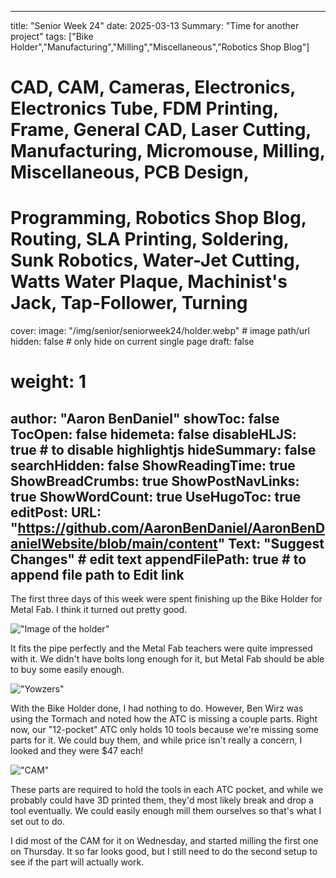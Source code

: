 
---
title: "Senior Week 24"
date: 2025-03-13
Summary: "Time for another project"
tags: ["Bike Holder","Manufacturing","Milling","Miscellaneous","Robotics Shop Blog"]
# CAD, CAM, Cameras, Electronics, Electronics Tube, FDM Printing, Frame, General CAD, Laser Cutting, Manufacturing, Micromouse, Milling, Miscellaneous, PCB Design,
# Programming, Robotics Shop Blog, Routing, SLA Printing, Soldering, Sunk Robotics, Water-Jet Cutting, Watts Water Plaque, Machinist's Jack, Tap-Follower, Turning
cover:
    image: "/img/senior/seniorweek24/holder.webp" # image path/url
    hidden: false # only hide on current single page
draft: false

# weight: 1
author: "Aaron BenDaniel"
showToc: false
TocOpen: false
hidemeta: false
disableHLJS: true # to disable highlightjs
hideSummary: false
searchHidden: false
ShowReadingTime: true
ShowBreadCrumbs: true
ShowPostNavLinks: true
ShowWordCount: true
UseHugoToc: true
editPost:
    URL: "https://github.com/AaronBenDaniel/AaronBenDanielWebsite/blob/main/content"
    Text: "Suggest Changes" # edit text
    appendFilePath: true # to append file path to Edit link
---

The first three days of this week were spent finishing up the Bike Holder for Metal Fab. I think it turned out pretty good.

!["Image of the holder"](/img/senior/seniorweek24/pipe.webp)

It fits the pipe perfectly and the Metal Fab teachers were quite impressed with it. We didn't have bolts long enough for it, but Metal Fab should be able to buy some easily enough.

!["Yowzers"](/img/senior/seniorweek24/tormach.webp)

With the Bike Holder done, I had nothing to do. However, Ben Wirz was using the Tormach and noted how the ATC is missing a couple parts. Right now, our "12-pocket" ATC only holds 10 tools because we're missing some parts for it. We could buy them, and while price isn't really a concern, I looked and they were $47 each! 

!["CAM"](/img/senior/seniorweek24/cam.webp)

These parts are required to hold the tools in each ATC pocket, and while we probably could have 3D printed them, they'd most likely break and drop a tool eventually. We could easily enough mill them ourselves so that's what I set out to do.

<!-- !["Part"](/img/senior/seniorweek24/part.webp) -->

I did most of the CAM for it on Wednesday, and started milling the first one on Thursday. It so far looks good, but I still need to do the second setup to see if the part will actually work.